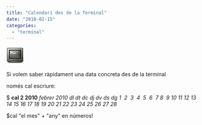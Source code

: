 ```yaml
---
title: "Calendari des de la Terminal"
date: "2010-02-15"
categories: 
  - "terminal"
---
```


[![](images/gnome-terminal.png "Gnome-terminal")](http://croniqueslinux.files.wordpress.com/2010/02/gnome-terminal.png)

Si volem saber ràpidament una data concreta des de la terminal

només cal escriure:

$ **cal 2 2010** _febrer 2010 dl dt dc dj dv ds dg 1  2  3  4  5  6  7 8  9 10 11 12 13 14 15 16 17 18 19 20 21 22 23 24 25 26 27 28_

$cal "el mes" + "any" en números!
